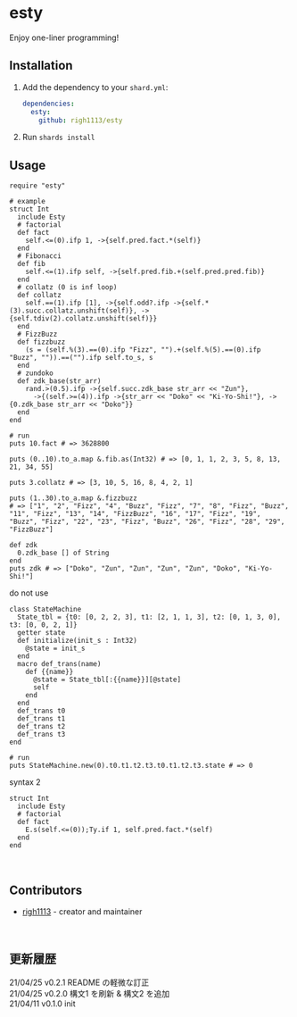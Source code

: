 # esty

Enjoy one-liner programming!

## Installation

1. Add the dependency to your `shard.yml`:

   ```yaml
   dependencies:
     esty:
       github: righ1113/esty
   ```

2. Run `shards install`

## Usage

```crystal
require "esty"

# example
struct Int
  include Esty
  # factorial
  def fact
    self.<=(0).ifp 1, ->{self.pred.fact.*(self)}
  end
  # Fibonacci
  def fib
    self.<=(1).ifp self, ->{self.pred.fib.+(self.pred.pred.fib)}
  end
  # collatz (0 is inf loop)
  def collatz
    self.==(1).ifp [1], ->{self.odd?.ifp ->{self.*(3).succ.collatz.unshift(self)}, ->{self.tdiv(2).collatz.unshift(self)}}
  end
  # FizzBuzz
  def fizzbuzz
    (s = (self.%(3).==(0).ifp "Fizz", "").+(self.%(5).==(0).ifp "Buzz", "")).==("").ifp self.to_s, s
  end
  # zundoko
  def zdk_base(str_arr)
    rand.>(0.5).ifp ->{self.succ.zdk_base str_arr << "Zun"},
      ->{(self.>=(4)).ifp ->{str_arr << "Doko" << "Ki-Yo-Shi!"}, ->{0.zdk_base str_arr << "Doko"}}
  end
end

# run
puts 10.fact # => 3628800

puts (0..10).to_a.map &.fib.as(Int32) # => [0, 1, 1, 2, 3, 5, 8, 13, 21, 34, 55]

puts 3.collatz # => [3, 10, 5, 16, 8, 4, 2, 1]

puts (1..30).to_a.map &.fizzbuzz
# => ["1", "2", "Fizz", "4", "Buzz", "Fizz", "7", "8", "Fizz", "Buzz", "11", "Fizz", "13", "14", "FizzBuzz", "16", "17", "Fizz", "19", "Buzz", "Fizz", "22", "23", "Fizz", "Buzz", "26", "Fizz", "28", "29", "FizzBuzz"]

def zdk
  0.zdk_base [] of String
end
puts zdk # => ["Doko", "Zun", "Zun", "Zun", "Zun", "Doko", "Ki-Yo-Shi!"]
```
do not use  
```crystal
class StateMachine
  State_tbl = {t0: [0, 2, 2, 3], t1: [2, 1, 1, 3], t2: [0, 1, 3, 0], t3: [0, 0, 2, 1]}
  getter state
  def initialize(init_s : Int32)
    @state = init_s
  end
  macro def_trans(name)
    def {{name}}
      @state = State_tbl[:{{name}}][@state]
      self
    end
  end
  def_trans t0
  def_trans t1
  def_trans t2
  def_trans t3
end

# run
puts StateMachine.new(0).t0.t1.t2.t3.t0.t1.t2.t3.state # => 0
```

syntax 2
```crystal
struct Int
  include Esty
  # factorial
  def fact
    E.s(self.<=(0));Ty.if 1, self.pred.fact.*(self)
  end
end
```

<br />

## Contributors

- [righ1113](https://github.com/righ1113) - creator and maintainer

<br />

## 更新履歴
21/04/25 v0.2.1 README の軽微な訂正  
21/04/25 v0.2.0 構文1 を刷新 & 構文2 を追加  
21/04/11 v0.1.0 init
